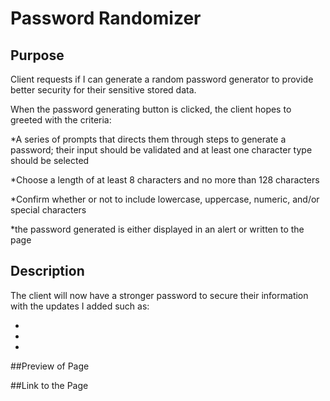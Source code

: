 # Password Randomizer

## Purpose
Client requests if I can generate a random password generator to provide better security 
for their sensitive stored data. 

When the password generating button is clicked, the client hopes to greeted with the criteria:

*A series of prompts that directs them through steps to generate a password; their
input should be validated and at least one character type should be selected

*Choose a length of at least 8 characters and no more than 128 characters 

*Confirm whether or not to include lowercase, uppercase, numeric, and/or special characters

*the password generated is either displayed in an alert or written to the page

## Description
The client will now have a stronger password to secure their information with the updates I added 
such as:

*

*

*

##Preview of Page





##Link to the Page


